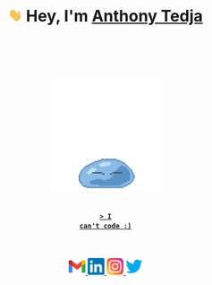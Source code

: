 <br>

<h1 align="center">

<img src="assets/wave.gif" width="25px"> Hey, I'm <a href="https://anthonytedja.github.io/" target="_blank">Anthony Tedja</a> <br><br><br>

<a href="https://github.com/anthonytedja"><img src="assets/rimuru.gif" width="200px"></a>

</h1>

<a href="http://www.chickenroad.org/"><h4 align="center"><code>> I can't code :)</code></h4></a>

<br>

<p align="center">
<a href="mailto:anthonytedja27@gmail.com">
  <img alt="Anthony's Email" width="30px" src="assets/gmail.svg" />
</a>
<a href="https://www.linkedin.com/in/anthonytedja/">
  <img alt="Anthony's LinkedIn" width="30px" src="assets/linkedin.svg" />
</a>
<a href="https://www.instagram.com/anthonytedja/">
  <img alt="Anthony's Instagram" width="30px" src="assets/instagram.svg" />
</a>
<a href="https://twitter.com/anthonytedja27">
  <img alt="Anthony's Twitter" width="30px" src="assets/twitter.svg" />
</a>
</p>
